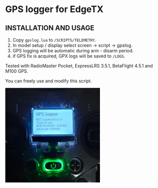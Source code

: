 # GPS logger for EdgeTX


## INSTALLATION AND USAGE
1. Copy ```gpslog.lua``` to ```/SCRIPTS/TELEMETRY```.
2. In model setup / display select screen -> script -> gpslog.
3. GPS logging will be automatic during arm - disarm period.
4. if GPS fix is acquired, GPX logs will be saved to ```/LOGS```.

Tested with RadioMaster Pocket, ExpressLRS 3.5.1, BetaFlight 4.5.1 and M100 GPS.

You can freely use and modify this script.


<img align="left" width="300" height="300" src="screenshot.png">
